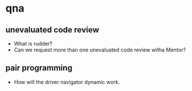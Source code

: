# qna

## unevaluated code review

- What is rudder?
- Can we request more than one unevaluated code review witha Mentor?

## pair programming

- How will the driver navigator dynamic work.
